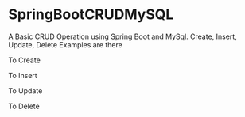 # SpringBootCRUDMySQL
A Basic CRUD Operation using Spring Boot and MySql.
Create, Insert, Update, Delete Examples are there

To Create


To Insert


To Update


To Delete
